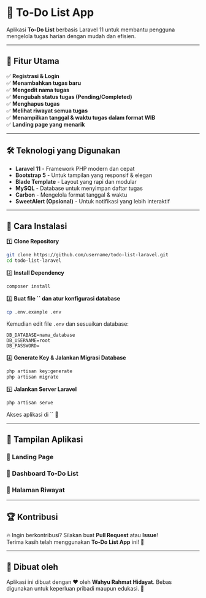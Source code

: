 # 📝 To-Do List App

Aplikasi **To-Do List** berbasis Laravel 11 untuk membantu pengguna mengelola tugas harian dengan mudah dan efisien.

---

## 🎯 Fitur Utama

✅ **Registrasi & Login**\
✅ **Menambahkan tugas baru**\
✅ **Mengedit nama tugas**\
✅ **Mengubah status tugas (Pending/Completed)**\
✅ **Menghapus tugas**\
✅ **Melihat riwayat semua tugas**\
✅ **Menampilkan tanggal & waktu tugas dalam format WIB**\
✅ **Landing page yang menarik**

---

## 🛠️ Teknologi yang Digunakan

- **Laravel 11** - Framework PHP modern dan cepat
- **Bootstrap 5** - Untuk tampilan yang responsif & elegan
- **Blade Template** - Layout yang rapi dan modular
- **MySQL** - Database untuk menyimpan daftar tugas
- **Carbon** - Mengelola format tanggal & waktu
- **SweetAlert (Opsional)** - Untuk notifikasi yang lebih interaktif

---

## 🔧 Cara Instalasi

1️⃣ **Clone Repository**

```sh
git clone https://github.com/username/todo-list-laravel.git
cd todo-list-laravel
```

2️⃣ **Install Dependency**

```sh
composer install
```

3️⃣ **Buat file **``** dan atur konfigurasi database**

```sh
cp .env.example .env
```

Kemudian edit file `.env` dan sesuaikan database:

```
DB_DATABASE=nama_database
DB_USERNAME=root
DB_PASSWORD=
```

4️⃣ **Generate Key & Jalankan Migrasi Database**

```sh
php artisan key:generate
php artisan migrate
```

5️⃣ **Jalankan Server Laravel**

```sh
php artisan serve
```

Akses aplikasi di `` 🎉

---

## 🎨 Tampilan Aplikasi

### **🔹 Landing Page**



### **🔹 Dashboard To-Do List**



### **🔹 Halaman Riwayat**



---

## 🏆 Kontribusi

🔥 Ingin berkontribusi? Silakan buat **Pull Request** atau **Issue**!\
Terima kasih telah menggunakan **To-Do List App** ini! 🙌

---

## 🐝 Dibuat oleh

Aplikasi ini dibuat dengan ❤️ oleh **Wahyu Rahmat Hidayat**. Bebas digunakan untuk keperluan pribadi maupun edukasi. 🚀

